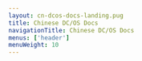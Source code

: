 ```yaml
---
layout: cn-dcos-docs-landing.pug
title: Chinese DC/OS Docs
navigationTitle: Chinese DC/OS Docs
menus: ['header']
menuWeight: 10
---
```

